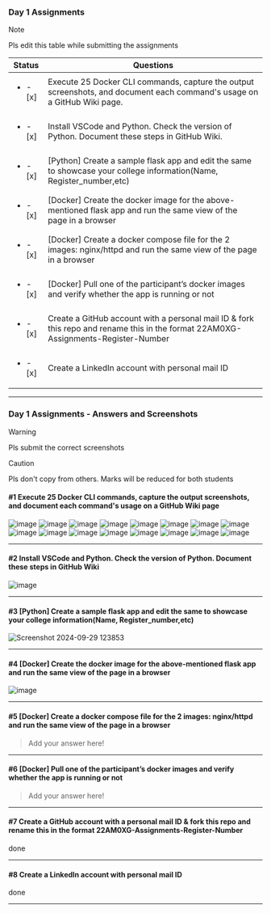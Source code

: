 ### Day 1 Assignments

> [!NOTE]
> Pls edit this table while submitting the assignments

| Status         | Questions     | 
|----------------|---------------|
| <ul><li>- [x] </li></ul> | Execute 25 Docker CLI commands, capture the output screenshots, and document each command's usage on a GitHub Wiki page. |
| <ul><li>- [x] </li></ul> | Install VSCode and Python. Check the version of Python. Document these steps in GitHub Wiki. |
| <ul><li>- [x] </li></ul> | [Python] Create a sample flask app and edit the same to showcase your college information(Name, Register_number,etc) |
| <ul><li>- [x] </li></ul> | [Docker] Create the docker image for the above-mentioned flask app and run the same view of the page in a browser |
| <ul><li>- [x] </li></ul> | [Docker] Create a docker compose file for the 2 images: nginx/httpd and run the same view of the page in a browser |
| <ul><li>- [x] </li></ul> | [Docker] Pull one of the participant’s docker images and verify whether the app is running or not  |
| <ul><li>- [x] </li></ul> | Create a GitHub account with a personal mail ID & fork this repo and rename this in the format 22AM0XG-Assignments-Register-Number  |
| <ul><li>- [x] </li></ul> | Create a LinkedIn account with personal mail ID  |

***

### Day 1 Assignments - Answers and Screenshots

> [!WARNING]
> Pls submit the correct screenshots

> [!CAUTION]
> Pls don't copy from others. Marks will be reduced for both students

#### #1 Execute 25 Docker CLI commands, capture the output screenshots, and document each command's usage on a GitHub Wiki page
![image](https://github.com/user-attachments/assets/60a0f5fc-566f-40af-9069-f9ef141a9c7c)
![image](https://github.com/user-attachments/assets/b016357f-166e-4f49-b712-8c9a04e03a36)
![image](https://github.com/user-attachments/assets/5522ccaa-5ec1-4bb5-b6a6-5ad8dc04a00b)
![image](https://github.com/user-attachments/assets/4c36fbbc-ecda-4f51-b864-fd2f6bc27941)
![image](https://github.com/user-attachments/assets/4e19c9d4-81ad-4dfe-ab58-defded319a09)
![image](https://github.com/user-attachments/assets/d5ccb076-e885-4db3-9902-a2956daddef2)
![image](https://github.com/user-attachments/assets/d9e2c465-2da4-45f5-b37a-1856b3e9b23e)
![image](https://github.com/user-attachments/assets/3903dda3-0c51-48ae-aab6-0c2855fab5c8)
![image](https://github.com/user-attachments/assets/0c54ad6f-812f-4672-b4d3-13b3e0c9a4ef)
![image](https://github.com/user-attachments/assets/064c1c91-7845-4a10-aaa8-32434bc26a60)
![image](https://github.com/user-attachments/assets/61cd0650-8034-4bad-bd61-1703b128466f)
![image](https://github.com/user-attachments/assets/553f5eb2-c3ed-42ff-9938-2dd5386be8b1)
![image](https://github.com/user-attachments/assets/e9f9f995-37cd-4933-a11a-96024d714d1d)
![image](https://github.com/user-attachments/assets/67240517-cc97-41f5-ab56-28a78847058d)
![image](https://github.com/user-attachments/assets/b65f31fe-8715-4b0b-a60f-932ef4ad9079)
![image](https://github.com/user-attachments/assets/3f96064c-8cc3-42c0-88d9-46d15592bad1)






















***

#### #2 Install VSCode and Python. Check the version of Python. Document these steps in GitHub Wiki
![image](https://github.com/user-attachments/assets/edc3ca87-6e23-46f3-8370-d0c8697a40de)


***

#### #3 [Python] Create a sample flask app and edit the same to showcase your college information(Name, Register_number,etc)
![Screenshot 2024-09-29 123853](https://github.com/user-attachments/assets/8fd8c286-6da9-484f-8b69-61b131c5b297)


***

#### #4 [Docker] Create the docker image for the above-mentioned flask app and run the same view of the page in a browser
![image](https://github.com/user-attachments/assets/4fdfafec-2216-41f1-acc5-3ec5dccd9b04)


***

#### #5 [Docker] Create a docker compose file for the 2 images: nginx/httpd and run the same view of the page in a browser
> Add your answer here!

***

#### #6 [Docker] Pull one of the participant’s docker images and verify whether the app is running or not
> Add your answer here!

***

#### #7 Create a GitHub account with a personal mail ID & fork this repo and rename this in the format 22AM0XG-Assignments-Register-Number
done

***

#### #8 Create a LinkedIn account with personal mail ID
done

***
